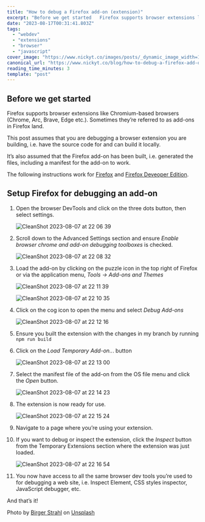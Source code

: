 ```yaml
---
title: "How to debug a Firefox add-on (extension)"
excerpt: "Before we get started   Firefox supports browser extensions like Chromium-based browsers..."
date: "2023-08-17T00:31:41.803Z"
tags:
  - "webdev"
  - "extensions"
  - "browser"
  - "javascript"
cover_image: "https://www.nickyt.co/images/posts/_dynamic_image_width=1000,height=420,fit=cover,gravity=auto,format=auto_https%3A%2F%2Fdev-to-uploads.s3.amazonaws.com%2Fuploads%2Farticles%2Fj7chuu52qfs62xbyeopo.png"
canonical_url: "https://www.nickyt.co/blog/how-to-debug-a-firefox-add-on-extension-489f/"
reading_time_minutes: 3
template: "post"
---
```


## Before we get started

Firefox supports browser extensions like Chromium-based browsers (Chrome, Arc, Brave, Edge etc.). Sometimes they’re referred to as add-ons in Firefox land.

This post assumes that you are debugging a browser extension you are building, i.e. have the source code for and can build it locally.

It’s also assumed that the Firefox add-on has been built, i.e. generated the files, including a manifest for the add-on to work.

The following instructions work for [Firefox](https://www.mozilla.org/firefox/new/) and [Firefox Deveoper Edition](https://www.mozilla.org/en-CA/firefox/developer/).

## Setup Firefox for debugging an add-on

1. Open the browser DevTools and click on the three dots button, then select settings.

   ![CleanShot 2023-08-07 at 22 06 39](https://www.nickyt.co/images/posts/_open-sauced_ai_assets_833231_25871029-29b0-4c49-86a3-174014e97076)

1. Scroll down to the Advanced Settings section and ensure _Enable browser chrome and add-on debugging toolboxes_ is checked.

   ![CleanShot 2023-08-07 at 22 08 32](https://www.nickyt.co/images/posts/_uploads_articles_jqzi6ldp2t3ns7dnzc6i.png)

1. Load the add-on by clicking on the puzzle icon in the top right of Firefox or via the application menu, _Tools -> Add-ons and Themes_

   ![CleanShot 2023-08-07 at 22 11 39](https://www.nickyt.co/images/posts/_open-sauced_ai_assets_833231_fa5a3994-2415-4ba8-a156-7b54a467016b)

   ![CleanShot 2023-08-07 at 22 10 35](https://www.nickyt.co/images/posts/_open-sauced_ai_assets_833231_45e479cd-c8e5-4f22-b7e6-575651a5f94b)

1. Click on the cog icon to open the menu and select _Debug Add-ons_

   ![CleanShot 2023-08-07 at 22 12 16](https://www.nickyt.co/images/posts/_open-sauced_ai_assets_833231_c7b2c5ee-f0ba-48ad-b440-ee9e747be2d5)

1. Ensure you built the extension with the changes in my branch by running `npm run build`

1. Click on the _Load Temporary Add-on.._. button

   ![CleanShot 2023-08-07 at 22 13 00](https://www.nickyt.co/images/posts/_open-sauced_ai_assets_833231_f5aa56b3-9303-4d5b-99c4-6381fcb4c980)

1. Select the manifest file of the add-on from the OS file menu and click the _Open_ button.

   ![CleanShot 2023-08-07 at 22 14 23](https://www.nickyt.co/images/posts/_open-sauced_ai_assets_833231_6ff9b4e7-3ca1-4201-b9d4-e72c82183e4b)

1. The extension is now ready for use.

   ![CleanShot 2023-08-07 at 22 15 24](https://www.nickyt.co/images/posts/_open-sauced_ai_assets_833231_6c681751-ec7d-44e5-90ec-3f6cee39edfa)

1. Navigate to a page where you’re using your extension.

1. If you want to debug or inspect the extension, click the _Inspect_ button from the Temporary Extensions section where the extension was just loaded.

   ![CleanShot 2023-08-07 at 22 16 54](https://www.nickyt.co/images/posts/_open-sauced_ai_assets_833231_05b10da1-4a33-4090-8f30-88ca08d15bcc)

1. You now have access to all the same browser dev tools you’re used to for debugging a web site, i.e. Inspect Element, CSS styles inspector, JavaScript debugger, etc.

And that’s it!

Photo by <a href="https://unsplash.com/@bist31?utm_source=unsplash&utm_medium=referral&utm_content=creditCopyText">Birger Strahl</a> on <a href="https://unsplash.com/photos/fOV7nWWIwRk?utm_source=unsplash&utm_medium=referral&utm_content=creditCopyText">Unsplash</a>
